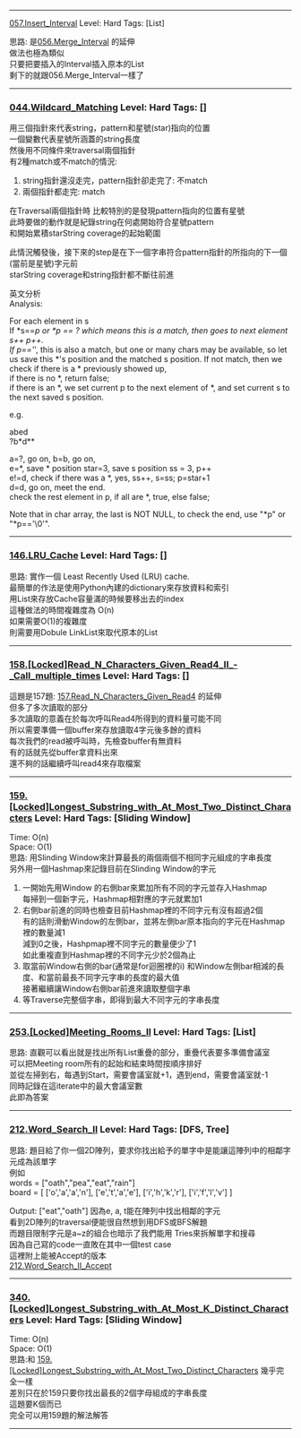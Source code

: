 
  
***

[057.Insert_Interval](../../SourceCode/Python/057.Insert_Interval.py) Level: Hard Tags: [List]
  
思路: 是[056.Merge_Interval](../../SourceCode/Python/056.Merge_Interval.py) 的延伸  
做法也極為類似  
只要把要插入的Interval插入原本的List  
剩下的就跟056.Merge_Interval一樣了
  
***
  
### [044.Wildcard_Matching](../../SourceCode/Python/044.Wildcard_Matching.py) Level: Hard Tags: []
   
用三個指針來代表string，pattern和星號(star)指向的位置  
一個變數代表星號所涵蓋的string長度  
然後用不同條件來traversal兩個指針  
有2種match或不match的情況:  
1. string指針還沒走完，pattern指針卻走完了: 不match  
2. 兩個指針都走完: match  
  
在Traversal兩個指針時
比較特別的是發現pattern指向的位置有星號  
此時要做的動作就是紀錄string在何處開始符合星號pattern  
和開始累積starString coverage的起始範圍  
  
此情況觸發後，接下來的step是在下一個字串符合pattern指針的所指向的下一個(當前是星號)字元前    
starString coverage和string指針都不斷往前進
  
  
英文分析  
Analysis:

For each element in s  
If *s==*p or \*p == ? which means this is a match, then goes to next element s++ p++.  
If p=='*', this is also a match, but one or many chars may be available, so let us save this *'s position and the matched s position.
If not match, then we check if there is a * previously showed up,  
       if there is no *,  return false;  
       if there is an *,  we set current p to the next element of *, and set current s to the next saved s position.  

e.g.  

abed  
?b*d**  

a=?, go on, b=b, go on,  
e=*, save * position star=3, save s position ss = 3, p++  
e!=d,  check if there was a *, yes, ss++, s=ss; p=star+1  
d=d, go on, meet the end.  
check the rest element in p, if all are *, true, else false;  

Note that in char array, the last is NOT NULL, to check the end, use  "*p"  or "*p=='\0'".  

***
  
### [146.LRU_Cache](../../SourceCode/Python/146.LRU_Cache.py) Level: Hard Tags: []
  
思路: 實作一個 Least Recently Used (LRU) cache.  
最簡單的作法是使用Python內建的dictionary來存放資料和索引  
用List來存放Cache容量滿的時候要移出去的index  
這種做法的時間複雜度為 O(n)  
如果需要O(1)的複雜度  
則需要用Dobule LinkList來取代原本的List
  
  
***
  
  
### [158.\[Locked\]Read_N_Characters_Given_Read4_II_-_Call_multiple_times](../../SourceCode/Python/158.\[Locked\]Read_N_Characters_Given_Read4_II_-_Call_multiple_times.py) Level: Hard Tags: []
  
  
這題是157題: [157.Read_N_Characters_Given_Read4](../../SourceCode/Python/157.[Locked]Read_N_Characters_Given_Read4.py) 的延伸    
但多了多次讀取的部分  
多次讀取的意義在於每次呼叫Read4所得到的資料量可能不同  
所以需要準備一個buffer來存放讀取4字元後多餘的資料  
每次我們的read被呼叫時，先檢查buffer有無資料  
有的話就先從buffer拿資料出來  
還不夠的話繼續呼叫read4來存取檔案  
  
  
***
  
  
### [159.[Locked]Longest_Substring_with_At_Most_Two_Distinct_Characters](../../SourceCode/Python/159.[Locked]Longest_Substring_with_At_Most_Two_Distinct_Characters.py) Level: Hard Tags: [Sliding Window]
  
Time:  O(n)  
Space: O(1)  
思路: 用Slinding Window來計算最長的兩個兩個不相同字元組成的字串長度  
另外用一個Hashmap來記錄目前在Slinding Window的字元  
1. 一開始先用Window 的右側bar來累加所有不同的字元並存入Hashmap  
每掃到一個新字元，Hashmap相對應的字元就累加1  
2. 右側bar前進的同時也檢查目前Hashmap裡的不同字元有沒有超過2個  
有的話則滑動Window的左側bar，並將左側bar原本指向的字元在Hashmap裡的數量減1  
減到0之後，Hashpmap裡不同字元的數量便少了1  
如此重複直到Hashmap裡的不同字元少於2個為止  
3. 取當前Window右側的bar(通常是for迴圈裡的i) 和Window左側bar相減的長度、和當前最長不同字元字串的長度的最大值  
接著繼續讓Window右側bar前進來讀取整個字串  
4. 等Traverse完整個字串，即得到最大不同字元的字串長度
  
  
***
  
  
### [253.[Locked]Meeting_Rooms_II](../../SourceCode/Python/253.[Locked]Meeting_Rooms_II.py) Level: Hard Tags: [List]
  
思路: 直觀可以看出就是找出所有List重疊的部分，重疊代表要多準備會議室  
可以把Meeting room所有的起始和結束時間按順序排好  
並從左掃到右，每遇到Start，需要會議室就+1，遇到end，需要會議室就-1  
同時記錄在這iterate中的最大會議室數  
此即為答案
  
  
  
***
 
### [212.Word_Search_II](../../SourceCode/Python/212.Word_Search_II.py) Level: Hard Tags: [DFS, Tree]
  
思路: 題目給了你一個2D陣列，要求你找出給予的單字中是能讓這陣列中的相鄰字元成為該單字  
例如  
words = ["oath","pea","eat","rain"]  
board =
[
  ['o','a','a','n'],
  ['e','t','a','e'],
  ['i','h','k','r'],
  ['i','f','l','v']
]

Output: ["eat","oath"]
因為e, a, t能在陣列中找出相鄰的字元    
看到2D陣列的traversal便能很自然想到用DFS或BFS解題  
而題目限制字元是a~z的組合也暗示了我們能用 Tries來拆解單字和搜尋  
因為自己寫的code一直敗在其中一個test case  
這裡附上能被Accept的版本  
[212.Word_Search_II_Accept](../../SourceCode/Python/212.Word_Search_II_Accept.py)

***
  
  
### [340.[Locked]Longest_Substring_with_At_Most_K_Distinct_Characters](../../SourceCode/Python/340.[Locked]Longest_Substring_with_At_Most_K_Distinct_Characters.py) Level: Hard Tags: [Sliding Window]
    
Time:  O(n)  
Space: O(1)  
思路:和 [159.[Locked]Longest_Substring_with_At_Most_Two_Distinct_Characters](../../SourceCode/Python/159.[Locked]Longest_Substring_with_At_Most_Two_Distinct_Characters.py) 幾乎完全一樣  
差別只在於159只要你找出最長的2個字母組成的字串長度  
這題要K個而已  
完全可以用159題的解法解答  
  
  
***